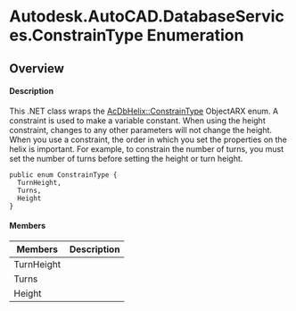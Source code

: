 # Autodesk.AutoCAD.DatabaseServices.ConstrainType Enumeration

## Overview

#### Description
This .NET class wraps the [AcDbHelix::ConstrainType](AcDbHelix__ConstrainType.md) ObjectARX enum. A constraint is used to make a variable constant. When using the height constraint, changes to any other parameters will not change the height. 
When you use a constraint, the order in which you set the properties on the helix is important. For example, to constrain the number of turns, you must set the number of turns before setting the height or turn height.
```text
public enum ConstrainType {
  TurnHeight,
  Turns,
  Height
}
```

#### Members

| Members | Description |
| --- | --- |
| TurnHeight |
| Turns |
| Height |
